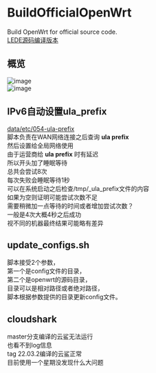 # BuildOfficialOpenWrt

Build OpenWrt for official source code.  
[LEDE源码编译版本](https://github.com/ecrasy/BuildOpenWrt)  

## 概览 
![image](https://github.com/ecrasy/BuildOfficialOpenWrt/blob/main/pics/config.jpg)  
![image](https://github.com/ecrasy/BuildOfficialOpenWrt/blob/main/pics/network.jpg)  

## IPv6自动设置ula_prefix
[data/etc/054-ula-prefix](https://github.com/ecrasy/BuildOfficialOpenWrt/blob/main/data/etc/054-ula-prefix)  
脚本负责在WAN网络连接之后查询 **ula prefix**  
然后设置给全局网络使用  
由于运营商给 **ula prefix** 时有延迟  
所以开头加了睡眠等待  
总共会尝试8次  
每次失败会睡眠等待1秒  
可以在系统启动之后检查/tmp/_ula_prefix文件的内容  
如果为空则证明可能尝试次数不足  
需要稍微加一点等待的时间或者增加尝试次数？  
一般是4次大概4秒之后成功  
视不同的机器最终结果可能略有差异  

## update_configs.sh
脚本接受2个参数，  
第一个是config文件的目录，  
第二个是openwrt的源码目录，  
目录可以是相对路径或者绝对路径，  
脚本根据参数提供的目录更新config文件。

## cloudshark 
master分支编译的云鲨无法运行  
也看不到log信息  
tag 22.03.2编译的云鲨正常  
目前使用一个星期没发现什么大问题
